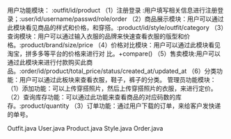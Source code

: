 用户功能模块：
:outfit/id/product
（1）注册登录 :用户填写相关信息进行注册登录；:user/id/username/passwd/role/order
（2）商品展示模块：用户可以通过此模块看见商品的样式和价格，和穿搭。:product/id/style/outfit/category
（3）查询模块：用户可以通过输入衣服的品牌来快速查看衣服的版型和价格。:product/brand/size/price
（4）价格对比模块：用户可以通过此模块看见淘宝，拼多多等平台的价格来进行对 比。+compare()
（5）售卖模块:用户可以通过此模块来进行付款购买此商品。:order/id/product/total_price/status/created_at/updated_at
（6）分类功能：用户可以通过此板块来查看衣服，鞋子，裤子的分类。
管理员功能模块：
（1）添加功能：可以上传穿搭照片，然后上传穿搭照片的衣服，来进行定价。
（2）查询库存功能：可以通过此功能来查看商品的对应码数的库存。:product/quantity
（3）订单功能：通过用户下载的订单，来给客户发快递的单号。

Outfit.java User.java Product.java Style.java Order.java